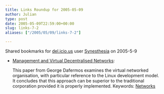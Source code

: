 ```yaml
---
title: Links Roundup for 2005-05-09
author: Julian
type: post
date: 2005-05-09T22:59:00+00:00
slug: links-7-2 
aliases: ["/2005/05/09/links-7-2"]

---
```

Shared bookmarks for [del.icio.us][1] user  [Synesthesia][2] on 2005-5-9

  * [Management and Virtual Decentralised Networks][3]:
  
    This paper from George Dafermos examines the virtual networked organisation, with particular reference to the Linux development model. It concludes that this approach can be superior to the traditional corporation provided it is properly implemented. Keywords: [Networks][4]

 [1]: https://del.icio.us/
 [2]: https://del.icio.us/synesthesia
 [3]: https://opensource.mit.edu/papers/dafermoslinux.pdf "https://opensource.mit.edu/papers/dafermoslinux.pdf"
 [4]: https://del.icio.us/synesthesia/Networks
